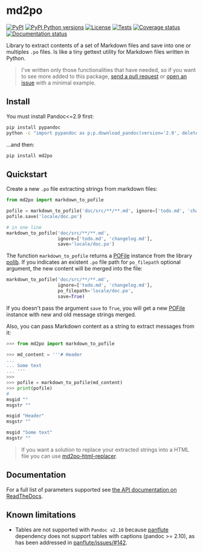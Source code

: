 # md2po

[![PyPI][pypi-image]][pypi-link]
[![PyPI Python versions][pypi-versions-image]][pypi-link]
[![License][license-image]][license-link]
[![Tests][tests-image]][tests-link]
[![Coverage status][coverage-image]][coverage-link]
[![Documentation status][doc-image]][doc-link]


Library to extract contents of a set of Markdown files and save into one or multiples `.po` files. Is like a tiny gettext utility for Markdown files written in Python.

> I've written only those functionalities that have needed, so if you want to see more added to this package, [send a pull request](https://github.com/mondeja/md2po/pulls) or [open an issue](https://github.com/mondeja/md2po/issues/new) with a minimal example.

## Install

You must install Pandoc<=2.9 first:

```bash
pip install pypandoc
python -c "import pypandoc as p;p.download_pandoc(version='2.9', delete_installer=True);"
```

...and then:

```bash
pip install md2po
```

## Quickstart

Create a new `.po` file extracting strings from markdown files:

```python
from md2po import markdown_to_pofile

pofile = markdown_to_pofile('doc/src/**/**.md', ignore=['todo.md', 'changelog.md'])
pofile.save('locale/doc.po')

# in one line
markdown_to_pofile('doc/src/**/**.md',
                   ignore=['todo.md', 'changelog.md'],
                   save='locale/doc.po')
```

The function `markdown_to_pofile` returns a [POFile](https://polib.readthedocs.io/en/latest/api.html#polib.POFile) instance from the library [polib](https://polib.readthedocs.io/en/latest). If you indicates an existent `.po` file path for `po_filepath` optional argument, the new content will be merged into the file:

```python
markdown_to_pofile('doc/src/**/**.md',
                   ignore=['todo.md', 'changelog.md'],
                   po_filepath='locale/doc.po',
                   save=True)
```

If you doesn't pass the argument `save` to `True`, you will get a new [POFile](https://polib.readthedocs.io/en/latest/api.html#polib.POFile) instance with new and old message strings merged.

Also, you can pass Markdown content as a string to extract messages from it:

```python
>>> from md2po import markdown_to_pofile

>>> md_content = '''# Header
...
... Some text
... '''
>>>
>>> pofile = markdown_to_pofile(md_content)
>>> print(pofile)
#
msgid ""
msgstr ""

msgid "Header"
msgstr ""

msgid "Some text"
msgstr ""

```

> If you want a solution to replace your extracted strings into a HTML file you can use [md2po-html-replacer](https://github.com/mondeja/md2po-html-replacer).


## Documentation
For a full list of parameters supported see [the API documentation on ReadTheDocs](https://md2po.readthedocs.io/en/latest/api.html).


## Known limitations

- Tables are not supported with `Pandoc v2.10` because [panflute](https://github.com/sergiocorreia/panflute) dependency does not support tables with captions (pandoc >= 2.10), as has been addressed in [panflute/issues/#142](https://github.com/sergiocorreia/panflute/issues/142).



[pypi-image]: https://img.shields.io/pypi/v/md2po
[pypi-link]: https://pypi.org/project/md2po/
[pypi-versions-image]: https://img.shields.io/pypi/pyversions/md2po?logo=python&logoColor=aaaaaa&labelColor=333333
[license-image]: https://img.shields.io/pypi/l/md2po?color=light-green
[license-link]: https://github.com/mondeja/md2po/blob/master/LICENSE
[tests-image]: https://img.shields.io/travis/mondeja/md2po?label=tests
[tests-link]: https://travis-ci.com/github/mondeja/md2po
[coverage-image]: https://coveralls.io/repos/github/mondeja/md2po/badge.svg
[coverage-link]: https://coveralls.io/github/mondeja/md2po
[doc-image]: https://readthedocs.org/projects/md2po/badge/?version=latest
[doc-link]: https://md2po.readthedocs.io/en/latest/?badge=latest
